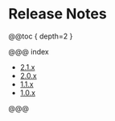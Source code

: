 # Release Notes

@@toc { depth=2 }

@@@ index

* [2.1.x](2.1.x.md)
* [2.0.x](2.0.x.md)
* [1.1.x](1.1.x.md)
* [1.0.x](1.0.x.md)

@@@
